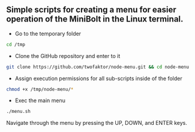 ## Simple scripts for creating a menu for easier operation of the MiniBolt in the Linux terminal.

* Go to the temporary folder

```sh
cd /tmp
```

* Clone the GitHub repository and enter to it

```sh
git clone https://github.com/twofaktor/node-menu.git && cd node-menu
```

* Assign execution permissions for all sub-scripts inside of the folder

```sh
chmod +x /tmp/node-menu/*
```

* Exec the main menu

```sh
./menu.sh
```

Navigate through the menu by pressing the UP, DOWN, and ENTER keys.
